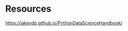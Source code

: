 # Resources

https://jakevdp.github.io/PythonDataScienceHandbook/

<!-- https://github.com/devakar/deep-learning-books -->
